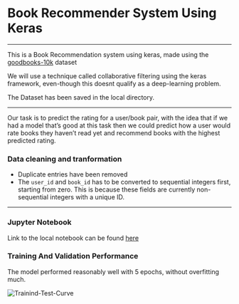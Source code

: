 # Book Recommender System Using Keras
***
This is a Book Recommendation system using keras, made using the [goodbooks-10k](https://www.kaggle.com/zygmunt/goodbooks-10k "goodbooks-10k") dataset

We will use a technique called collaborative filtering using the keras framework, even-though this doesnt qualify as a deep-learning problem.

The Dataset has been saved in the local directory.

___

Our task is to predict the rating for a user/book pair, with the idea that if we had a model that’s good at this task then we could predict how a user would rate books they haven’t read yet and recommend books with the highest predicted rating.

### Data cleaning and tranformation
* Duplicate entries have been removed 
* The `user_id` and `book_id` has to be converted to sequential integers first, starting from zero. This is because these fields are currently non-sequential integers with a unique ID.

___
### Jupyter Notebook

Link to the local notebook can be found [here](https://github.com/sahilpocker/Book-Recommender-System/blob/master/book-recommender-system.ipynb "book-recommender-system")


### Training And Validation Performance

The model performed reasonably well with 5 epochs, without overfitting much.

![Trainind-Test-Curve](https://i.imgur.com/qptDlEC.png)
